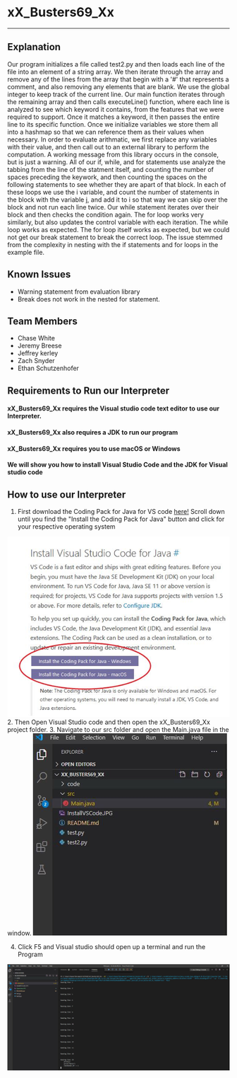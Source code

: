 # xX_Busters69_Xx
---

## Explanation
Our program initializes a file called test2.py and then loads each line of the file into an element of a string array. We then iterate through the array and remove any of the lines from the array that begin with a '#' that represents a comment, and also removing any elements that are blank. We use the global integer to keep track of the current line. Our main function iterates through the remaining array and then calls executeLine() function, where each line is analyzed to see which keyword it contains, from the features that we were required to support. Once it matches a keyword, it then passes the entire line to its specific function. Once we initialize variables we store them all into a hashmap so that we can reference them as their values when necessary. In order to evaluate arithmatic, we first replace any variables with their value, and then call out to an external library to perform the computation. A working message from this library occurs in the console, but is just a warning. All of our if, while, and for statements use analyze the tabbing from the line of the statment itself, and counting the number of spaces preceding the keywork, and then counting the spaces on the following statements to see whether they are apart of that block. In each of these loops we use the i variable, and count the number of statements in the block with the variable j, and add it to i so that way we can skip over the block and not run each line twice. Our while statement iterates over their block and then checks the condition again. The for loop works very similarly, but also updates the control variable with each iteration. The while loop works as expected. The for loop itself works as expected, but we could not get our break statement to break the correct loop. The issue stemmed from the complexity in nesting with the if statements and for loops in the example file. 

## Known Issues
* Warning statement from evaluation library
* Break does not work in the nested for statement. 

## Team Members
* Chase White
* Jeremy Breese
* Jeffrey kerley
* Zach Snyder
* Ethan Schutzenhofer

## Requirements to Run our Interpreter
####  xX_Busters69_Xx requires the Visual studio code text editor to use our Interpreter. 
####  xX_Busters69_Xx also requires a JDK to run our program
#### xX_Busters69_Xx requires you to use macOS or Windows
#### We will show you how to install Visual Studio Code and the JDK for Visual studio code


## How to use our Interpreter
1. First download the Coding Pack for Java for VS code [here!](https://code.visualstudio.com/docs/languages/java) Scroll down until you find the "Install the Coding Pack for Java" button and click for your respective operating system

![](InstallVSCode.JPG)
2. Then Open Visual Studio code and then open the xX_Busters69_Xx project folder.
3. Navigate to our src folder and open the Main.java file in the window.
![](OpenJava.JPG)

4. Click F5 and Visual studio should open up a terminal and run the Program

![](Running.JPG)
